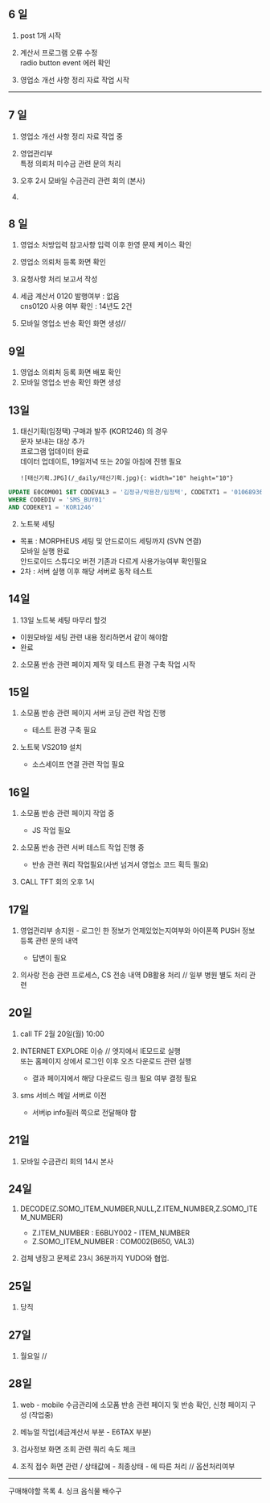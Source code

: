 
## 6 일
1. post 1개 시작  

2. 계산서 프로그램 오류 수정  
   radio button event 에러 확인  

3. 영업소 개선 사항 정리 자료 작업 시작

---

## 7 일
1. 영업소 개선 사항 정리 자료 작업 중  
1. 영업관리부   
   특정 의뢰처 미수금 관련 문의 처리  

1. 오후 2시 모바일 수금관리 관련 회의 (본사) 
1. 

## 8 일
1. 영업소 처방입력 참고사항 입력 이후 한영 문제 케이스 확인
2. 영업소 의뢰처 등록 화면 확인
3. 요청사항 처리 보고서 작성
4. 세금 계산서 0120 발행여부 : 없음   
   cns0120 사용 여부 확인 : 14년도 2건 

1. 모바일 영업소 반송 확인 화면 생성//

## 9일
1. 영업소 의뢰처 등록 화면 배포 확인
2. 모바일 영업소 반송 확인 화면 생성

## 13일
1. 태신기획(임정택) 구매과 발주 (KOR1246) 의 경우  
   문자 보내는 대상 추가  
   프로그램 업데이터 완료  
   데이터 업데이트, 19일저녁 또는 20일 아침에 진행 필요
   ```
   ![태신기획.JPG](/_daily/태신기획.jpg){: width="10" height="10"}
   ```

``` SQL
UPDATE E0COM001 SET CODEVAL3 = '김정규/박용찬/임정택', CODETXT1 = '01068936839/01031749406/01053747552'
WHERE CODEDIV = 'SMS_BUY01'
AND CODEKEY1 = 'KOR1246'
```

2. 노트북 세팅
  - 목표 : MORPHEUS 세팅 및 안드로이드 세팅까지 (SVN 연결)  
    모바일 실행 완료  
    안드로이드 스튜디오 버전 기존과 다르게 사용가능여부 확인필요
  - 2차 : 서버 실행 이후 해당 서버로 동작 테스트

## 14일 
1. 13일 노트북 세팅 마무리 할것
  - 이원모바일 세팅 관련 내용 정리하면서 같이 해야함   
  - 완료

2. 소모품 반송 관련 페이지 제작 및 테스트 환경 구축 작업 시작

## 15일
1. 소모품 반송 관련 페이지 서버 코딩 관련 작업 진행
   - 테스트 환경 구축 필요

2. 노트북 VS2019 설치 
   - 소스세이프 연결 관련 작업 필요

## 16일
1. 소모품 반송 관련 페이지 작업 중
   - JS 작업 필요
2. 소모품 반송 관련 서버 테스트 작업 진행 중
   - 반송 관련 쿼리 작업필요(사번 넘겨서 영업소 코드 획득 필요)

3. CALL TFT 회의 오후 1시

## 17일

1. 영업관리부 송지원 - 로그인 한 정보가 언제있었는지여부와 아이폰쪽 PUSH 정보 등록 관련 문의 내역 
    - 답변이 필요

2. 의사랑 전송 관련 프로세스, CS 전송 내역 DB활용 처리 // 일부 병원 별도 처리 관련 


## 20일 
1. call TF 2월 20일(월) 10:00

2. INTERNET EXPLORE 이슈 // 엣지에서 IE모드로 실행   
또는 홈페이지 상에서 로그인 이후 오즈 다운로드 관련 실행  
   - 결과 페이지에서 해당 다운로드 링크 필요 여부 결정 필요

3. sms 서비스 메일 서버로 이전  
   - 서버ip info필러 쪽으로 전달해야 함

## 21일 
1. 모바일 수금관리 회의 14시 본사 


## 24일
1. DECODE(Z.SOMO_ITEM_NUMBER,NULL,Z.ITEM_NUMBER,Z.SOMO_ITEM_NUMBER)
    -  Z.ITEM_NUMBER : E6BUY002 - ITEM_NUMBER
    -  Z.SOMO_ITEM_NUMBER : COM002(B650, VAL3)

2. 검체 냉장고 문제로 23시 36분까지 YUDO와 협업.

## 25일
1. 당직 

## 27일 
1. 월요일 // 

## 28일
1. web - mobile 수금관리에 소모품 반송 관련 페이지 및 반송 확인, 신청 페이지 구성 (작업중)
2. 메뉴얼 작업(세금계산서 부분 - E6TAX 부분)

3. 검사정보 화면 조회 관련 쿼리 속도 체크
4. 조직 접수 화면 관련 / 상태값에 - 최종상태 - 에 따른 처리 // 옵션처리여부


---
구매해야할 목록
4. 싱크 음식물 배수구 

